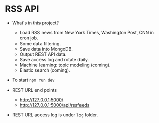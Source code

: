 # RSS API

- What's in this project?
    - Load RSS news from New York Times, Washington Post, CNN in cron job.
    - Some data filtering.
    - Save data into MongoDB.
    - Output REST API data.
    - Save access log and rotate daily.
    - Machine learning: topic modeling (coming).
    - Elastic search (coming).

- To start `npm run dev`

- REST URL end points
    - http://127.0.0.1:5000/
    - http://127.0.0.1:5000/api/rssfeeds

- REST URL access log is under `log` folder.